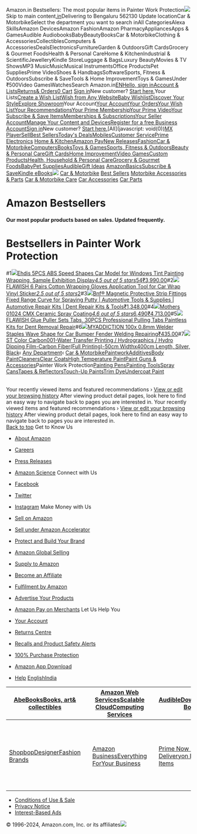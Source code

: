 Amazon.in Bestsellers: The most popular items in Painter Work Protection![](https://m.media-amazon.com/images/G/31/gno/sprites/nav-sprite-global-1x-reorg-privacy._CB541718031_.png)Skip to main content[.in](/ref=nav_logo)Delivering to Bengaluru 562130  Update locationCar & MotorbikeSelect the department you want to search inAll CategoriesAlexa SkillsAmazon DevicesAmazon FashionAmazon PharmacyAppliancesApps & GamesAudible AudiobooksBabyBeautyBooksCar & MotorbikeClothing & AccessoriesCollectiblesComputers & AccessoriesDealsElectronicsFurnitureGarden & OutdoorsGift CardsGrocery & Gourmet FoodsHealth & Personal CareHome & KitchenIndustrial & ScientificJewelleryKindle StoreLuggage & BagsLuxury BeautyMovies & TV ShowsMP3 MusicMusicMusical InstrumentsOffice ProductsPet SuppliesPrime VideoShoes & HandbagsSoftwareSports, Fitness & OutdoorsSubscribe & SaveTools & Home ImprovementToys & GamesUnder ₹500Video GamesWatchesSearch Amazon.in[EN](/customer-preferences/edit?ie=UTF8&preferencesReturnUrl=%2Fgp%2Fbestsellers%2Fautomotive%2F5257605031%2Fref%3Dzg_bs_nav_automotive_2_5257482031&ref_=topnav_lang)[Hello, sign inAccount & Lists](https://www.amazon.in/ap/signin?openid.pape.max_auth_age=0&openid.return_to=https%3A%2F%2Fwww.amazon.in%2Fgp%2Fbestsellers%2Fautomotive%2F5257605031%2Fref%3Dnav_ya_signin&openid.identity=http%3A%2F%2Fspecs.openid.net%2Fauth%2F2.0%2Fidentifier_select&openid.assoc_handle=inflex&openid.mode=checkid_setup&openid.claimed_id=http%3A%2F%2Fspecs.openid.net%2Fauth%2F2.0%2Fidentifier_select&openid.ns=http%3A%2F%2Fspecs.openid.net%2Fauth%2F2.0)[Returns& Orders](/gp/css/order-history?ref_=nav_orders_first)[0 Cart](/gp/cart/view.html?ref_=nav_cart) [Sign in](https://www.amazon.in/ap/signin?openid.pape.max_auth_age=0&openid.return_to=https%3A%2F%2Fwww.amazon.in%2Fgp%2Fbestsellers%2Fautomotive%2F5257605031%2Fref%3Dnav_signin&openid.identity=http%3A%2F%2Fspecs.openid.net%2Fauth%2F2.0%2Fidentifier_select&openid.assoc_handle=inflex&openid.mode=checkid_setup&openid.claimed_id=http%3A%2F%2Fspecs.openid.net%2Fauth%2F2.0%2Fidentifier_select&openid.ns=http%3A%2F%2Fspecs.openid.net%2Fauth%2F2.0)New customer? [Start here.](https://www.amazon.in/ap/register?openid.pape.max_auth_age=0&openid.return_to=https%3A%2F%2Fwww.amazon.in%2Fgp%2Fbestsellers%2Fautomotive%2F5257605031%2Fref%3Dzg_bs_nav_automotive_2_5257482031%2F%3Fie%3DUTF8%26ref_%3Dnav_newcust&openid.identity=http%3A%2F%2Fspecs.openid.net%2Fauth%2F2.0%2Fidentifier_select&openid.assoc_handle=inflex&openid.mode=checkid_setup&openid.claimed_id=http%3A%2F%2Fspecs.openid.net%2Fauth%2F2.0%2Fidentifier_select&openid.ns=http%3A%2F%2Fspecs.openid.net%2Fauth%2F2.0)Your Lists[Create a Wish List](/hz/wishlist/ls?triggerElementID=createList&ref_=nav_ListFlyout_navFlyout_createList_lv_redirect)[Wish from Any Website](/wishlist/universal?ref_=nav_ListFlyout_gno_listpop_uwl)[Baby Wishlist](/baby-reg/homepage?ref_=nav_ListFlyout_gno_listpop_br)[Discover Your Style](/discover/?ref_=nav_ListFlyout_sbl)[Explore Showroom](/showroom?ref_=nav_ListFlyout_srm_your_desk_wl_in)Your Account[Your Account](/gp/css/homepage.html?ref_=nav_AccountFlyout_ya)[Your Orders](/gp/css/order-history?ref_=nav_AccountFlyout_orders)[Your Wish List](/hz/wishlist/ls?requiresSignIn=1&ref_=nav_AccountFlyout_wl)[Your Recommendations](/gp/yourstore?ref_=nav_AccountFlyout_recs)[Your Prime Membership](/gp/primecentral?ref_=nav_AccountFlyout_prime)[Your Prime Video](/gp/redirect.html?location=https%3A%2F%2Fwww.primevideo.com%2F%3Fref_%3D_apv&source=nav_linktree&token=13D4F90D28CD96790B94E6091246BB1B2AE9FA05)[Your Subscribe & Save Items](/auto-deliveries?ref_=nav_AccountFlyout_sns)[Memberships & Subscriptions](/hz5/yourmembershipsandsubscriptions?ref_=nav_AccountFlyout_digital_subscriptions)[Your Seller Account](/b/?node=2838698031&ld=AZINSOAYAFlyout&ref_=nav_AccountFlyout_sell)[Manage Your Content and Devices](/hz/mycd/myx?pageType=content&ref_=nav_AccountFlyout_myk)[Register for a free Business Account](https://www.amazon.in/business/register/org/landing?ref_=nav_ya_flyout_b2b_reg_bottom_create)[Sign in](https://www.amazon.in/ap/signin?openid.pape.max_auth_age=0&openid.return_to=https%3A%2F%2Fwww.amazon.in%2Fgp%2Fbestsellers%2Fautomotive%2F5257605031%2Fref%3Dnav_custrec_signin&openid.identity=http%3A%2F%2Fspecs.openid.net%2Fauth%2F2.0%2Fidentifier_select&openid.assoc_handle=inflex&openid.mode=checkid_setup&openid.claimed_id=http%3A%2F%2Fspecs.openid.net%2Fauth%2F2.0%2Fidentifier_select&openid.ns=http%3A%2F%2Fspecs.openid.net%2Fauth%2F2.0)New customer? [Start here.](https://www.amazon.in/ap/register?openid.pape.max_auth_age=0&openid.return_to=https%3A%2F%2Fwww.amazon.in%2Fgp%2Fbestsellers%2Fautomotive%2F5257605031%2Fref%3Dzg_bs_nav_automotive_2_5257482031%2F%3Fie%3DUTF8%26ref_%3Dnav_custrec_newcust&openid.identity=http%3A%2F%2Fspecs.openid.net%2Fauth%2F2.0%2Fidentifier_select&openid.assoc_handle=inflex&openid.mode=checkid_setup&openid.claimed_id=http%3A%2F%2Fspecs.openid.net%2Fauth%2F2.0%2Fidentifier_select&openid.ns=http%3A%2F%2Fspecs.openid.net%2Fauth%2F2.0)[All](javascript: void(0))[MX Player](/minitv?ref_=nav_avod_desktop_topnav)[Sell](/b/32702023031?node=32702023031&ld=AZINSOANavDesktop_T3&ref_=nav_cs_sell_T3)[Best Sellers](/gp/bestsellers/?ref_=nav_cs_bestsellers)[Today's Deals](/deals?ref_=nav_cs_gb)[Mobiles](/mobile-phones/b/?ie=UTF8&node=1389401031&ref_=nav_cs_mobiles)[Customer Service](/gp/help/customer/display.html?nodeId=200507590&ref_=nav_cs_help)[Prime](/prime?ref_=nav_cs_primelink_nonmember) [Electronics](/electronics/b/?ie=UTF8&node=976419031&ref_=nav_cs_electronics) [Home & Kitchen](/Home-Kitchen/b/?ie=UTF8&node=976442031&ref_=nav_cs_home)[Amazon Pay](/gp/sva/dashboard?ref_=nav_cs_apay)[New Releases](/gp/new-releases/?ref_=nav_cs_newreleases)[Fashion](/gp/browse.html?node=6648217031&ref_=nav_cs_fashion)[Car & Motorbike](/Car-Motorbike-Store/b/?ie=UTF8&node=4772060031&ref_=nav_cs_automotive)[Computers](/computers-and-accessories/b/?ie=UTF8&node=976392031&ref_=nav_cs_pc)[Books](/Books/b/?ie=UTF8&node=976389031&ref_=nav_cs_books)[Toys & Games](/Toys-Games/b/?ie=UTF8&node=1350380031&ref_=nav_cs_toys)[Sports, Fitness & Outdoors](/Sports/b/?ie=UTF8&node=1984443031&ref_=nav_cs_sports)[Beauty & Personal Care](/beauty/b/?ie=UTF8&node=1355016031&ref_=nav_cs_beauty)[Gift Cards](/gift-card-store/b/?ie=UTF8&node=3704982031&ref_=nav_cs_gc)[Home Improvement](/Home-Improvement/b/?ie=UTF8&node=4286640031&ref_=nav_cs_hi)[Video Games](/video-games/b/?ie=UTF8&node=976460031&ref_=nav_cs_video_games)[Custom Products](/Amazon-Custom/b/?ie=UTF8&node=32615889031&ref_=nav_cs_custom)[Health, Household & Personal Care](/health-and-personal-care/b/?ie=UTF8&node=1350384031&ref_=nav_cs_hpc)[Grocery & Gourmet Foods](/Gourmet-Specialty-Foods/b/?ie=UTF8&node=2454178031&ref_=nav_cs_grocery)[Baby](/Baby/b/?ie=UTF8&node=1571274031&ref_=nav_cs_baby)[Pet Supplies](/Pet-Supplies/b/?ie=UTF8&node=2454181031&ref_=nav_cs_pets)[Audible](/Audible-Books-and-Originals/b/?ie=UTF8&node=17941593031&ref_=nav_cs_audible)[Gift Ideas](/gcx/-/gfhz/?ref_=nav_cs_giftfinder) [AmazonBasics](/b/?node=6637738031&ref_=nav_cs_amazonbasics)[Subscribe & Save](/auto-deliveries/landing?ref_=nav_cs_sns)[Kindle eBooks](/Kindle-eBooks/b/?ie=UTF8&node=1634753031&ref_=nav_cs_kindle_books)[![](https://m.media-amazon.com/images/G/31/AmazonVideo/2021/X-site/SingleTitle/DEC2024/BeastGamesS1/400x39-SWM-NP._CB538020858_.jpg)](/gp/video/ssoredirect/?ie=UTF8&pvp=%2F%3Fref_%3Ddvm_crs_in_s_gw_swm_dk_np_beastgme&ref_=nav_swm_dvm_crs_in_s_gw_swm_dk_np_beastgme&pf_rd_p=f15865ac-581e-4a3c-8def-4eeb135a8249&pf_rd_s=nav-sitewide-msg&pf_rd_t=4201&pf_rd_i=navbar-4201&pf_rd_m=A21TJRUUN4KGV&pf_rd_r=MAGNE51JNZGDY4NCHEQM) [Car & Motorbike](/Car-Motorbike-Store/b/?ie=UTF8&node=4772060031&ref_=topnav_storetab_automotivesubnav)  [Best Sellers](/gp/bestsellers/automotive/?ie=UTF8&ref_=sv_automotivesubnav_1)  [Motorbike Accessories & Parts](/Motorbike-Accessories-Parts/b/?ie=UTF8&node=5257478031&ref_=sv_automotivesubnav_2)  [Car & Motorbike Care](/Car-n-Motorbike-Care/b/?ie=UTF8&node=5257472031&ref_=sv_automotivesubnav_3)  [Car Accessories](/Car-Accessories/b/?ie=UTF8&node=5257474031&ref_=sv_automotivesubnav_4)  [Car Parts](/Car-Parts/b/?ie=UTF8&node=5257475031&ref_=sv_automotivesubnav_5) 

Amazon Bestsellers
==================

#### Our most popular products based on sales. Updated frequently.

Bestsellers in Painter Work Protection
======================================

#1[![](https://images-eu.ssl-images-amazon.com/images/I/615nBBWCM1L._AC_UL600_SR600,400_.jpg)](/Ehdis-Windows-Painting-Wrapping-Exhibition/dp/B01HZB9GFG/ref=zg_bs_g_5257605031_d_sccl_1/259-8524107-9250760?psc=1)[Ehdis 5PCS ABS Speed Shapes Car Model for Windows Tint Painting Wrapping, Sample Exhibition Display](/Ehdis-Windows-Painting-Wrapping-Exhibition/dp/B01HZB9GFG/ref=zg_bs_g_5257605031_d_sccl_1/259-8524107-9250760?psc=1)[*4.5 out of 5 stars*54](/product-reviews/B01HZB9GFG/ref=zg_bs_g_5257605031_d_sccl_1_cr/259-8524107-9250760)[₹3,990.00](/Ehdis-Windows-Painting-Wrapping-Exhibition/dp/B01HZB9GFG/ref=zg_bs_g_5257605031_d_sccl_1/259-8524107-9250760?psc=1)#2[![](https://images-eu.ssl-images-amazon.com/images/I/51hFSPe4vcL._AC_UL600_SR600,400_.jpg)](/FLAWISH-Cotton-Wrapping-Application-Sticker/dp/B082WXH7MC/ref=zg_bs_g_5257605031_d_sccl_2/259-8524107-9250760?psc=1)[FLAWISH 6 Pairs Cotton Wrapping Gloves Application Tool for Car Wrap Vinyl Sticker](/FLAWISH-Cotton-Wrapping-Application-Sticker/dp/B082WXH7MC/ref=zg_bs_g_5257605031_d_sccl_2/259-8524107-9250760?psc=1)[*2.5 out of 5 stars*2](/product-reviews/B082WXH7MC/ref=zg_bs_g_5257605031_d_sccl_2_cr/259-8524107-9250760)#3[![](https://images-eu.ssl-images-amazon.com/images/I/61oF0xRCCHL._AC_UL600_SR600,400_.jpg)](/Magnetic-Protective-Fittings-Spraying-Automotive/dp/B0D5YL6JC1/ref=zg_bs_g_5257605031_d_sccl_3/259-8524107-9250760?psc=1)[Bnf® Magnetic Protective Strip Fittings Fixed Range Curve for Spraying Putty | Automotive Tools & Supplies | Automotive Repair Kits | Dent Repair Kits & Tools](/Magnetic-Protective-Fittings-Spraying-Automotive/dp/B0D5YL6JC1/ref=zg_bs_g_5257605031_d_sccl_3/259-8524107-9250760?psc=1)[₹1,348.00](/Magnetic-Protective-Fittings-Spraying-Automotive/dp/B0D5YL6JC1/ref=zg_bs_g_5257605031_d_sccl_3/259-8524107-9250760?psc=1)#4[![](https://images-eu.ssl-images-amazon.com/images/I/61Buvak5ZqL._AC_UL600_SR600,400_.jpg)](/Mothers-01024-Ceramic-Spray-Coating/dp/B07K46RD7Y/ref=zg_bs_g_5257605031_d_sccl_4/259-8524107-9250760?psc=1)[Mothers 01024 CMX Ceramic Spray Coating](/Mothers-01024-Ceramic-Spray-Coating/dp/B07K46RD7Y/ref=zg_bs_g_5257605031_d_sccl_4/259-8524107-9250760?psc=1)[*4.6 out of 5 stars*6,490](/product-reviews/B07K46RD7Y/ref=zg_bs_g_5257605031_d_sccl_4_cr/259-8524107-9250760)[₹4,713.00](/Mothers-01024-Ceramic-Spray-Coating/dp/B07K46RD7Y/ref=zg_bs_g_5257605031_d_sccl_4/259-8524107-9250760?psc=1)#5[![](https://images-eu.ssl-images-amazon.com/images/I/51oa+7bMV6L._AC_UL600_SR600,400_.jpg)](/FLAWISH-Professional-Pulling-Paintless-Removal/dp/B082WXKRW4/ref=zg_bs_g_5257605031_d_sccl_5/259-8524107-9250760?psc=1)[FLAWISH Glue Puller Sets Tabs, 30PCS Professional Pulling Tabs Paintless Kits for Dent Removal Repair](/FLAWISH-Professional-Pulling-Paintless-Removal/dp/B082WXKRW4/ref=zg_bs_g_5257605031_d_sccl_5/259-8524107-9250760?psc=1)#6[![](https://images-eu.ssl-images-amazon.com/images/I/51o5ZEx1dPL._AC_UL600_SR600,400_.jpg)](/MYADDICTION-Welder-Staples-Welding-Repairing/dp/B0D4VPGQJX/ref=zg_bs_g_5257605031_d_sccl_6/259-8524107-9250760?psc=1)[MYADDICTION 100x 0.8mm Welder Staples Wave Shape for Car Bumper Fender Welding Repairing](/MYADDICTION-Welder-Staples-Welding-Repairing/dp/B0D4VPGQJX/ref=zg_bs_g_5257605031_d_sccl_6/259-8524107-9250760?psc=1)[₹435.00](/MYADDICTION-Welder-Staples-Welding-Repairing/dp/B0D4VPGQJX/ref=zg_bs_g_5257605031_d_sccl_6/259-8524107-9250760?psc=1)#7[![](https://images-eu.ssl-images-amazon.com/images/I/91TjP5zAgvL._AC_UL600_SR600,400_.jpg)](/Carbon001-Water-Transfer-Hydrographics-Film-Carbon-Widthx400cm/dp/B09XLP75CF/ref=zg_bs_g_5257605031_d_sccl_7/259-8524107-9250760?psc=1)[ST Color Carbon001-Water Transfer Printing / Hydrographics / Hydro Dipping Film-Carbon Fiber(Full Printing)-50cm Widthx400cm Length, Silver, Black](/Carbon001-Water-Transfer-Hydrographics-Film-Carbon-Widthx400cm/dp/B09XLP75CF/ref=zg_bs_g_5257605031_d_sccl_7/259-8524107-9250760?psc=1)‹ [Any Department](/gp/bestsellers/ref=zg_bs_unv_automotive_0_5257605031_4)‹ [Car & Motorbike](/gp/bestsellers/automotive/ref=zg_bs_unv_automotive_1_5257605031_3)[Paintwork](/gp/bestsellers/automotive/5257482031/ref=zg_bs_unv_automotive_2_5257605031_2)[Additives](/gp/bestsellers/automotive/5257597031/ref=zg_bs_nav_automotive_2_5257605031)[Body Paint](/gp/bestsellers/automotive/51348192031/ref=zg_bs_nav_automotive_2_5257605031)[Cleaners](/gp/bestsellers/automotive/5257600031/ref=zg_bs_nav_automotive_2_5257605031)[Clear Coats](/gp/bestsellers/automotive/51348191031/ref=zg_bs_nav_automotive_2_5257605031)[High Temperature Paint](/gp/bestsellers/automotive/51348195031/ref=zg_bs_nav_automotive_2_5257605031)[Paint Guns & Accessories](/gp/bestsellers/automotive/5257603031/ref=zg_bs_nav_automotive_2_5257605031)Painter Work Protection[Painting Pens](/gp/bestsellers/automotive/5257606031/ref=zg_bs_nav_automotive_2_5257605031)[Painting Tools](/gp/bestsellers/automotive/5257607031/ref=zg_bs_nav_automotive_2_5257605031)[Spray Cans](/gp/bestsellers/automotive/5257610031/ref=zg_bs_nav_automotive_2_5257605031)[Tapes & Reflectors](/gp/bestsellers/automotive/5257598031/ref=zg_bs_nav_automotive_2_5257605031)[Touch-Up Paints](/gp/bestsellers/automotive/5257612031/ref=zg_bs_nav_automotive_2_5257605031)[Trim Dye](/gp/bestsellers/automotive/51348193031/ref=zg_bs_nav_automotive_2_5257605031)[Undercoat Paint](/gp/bestsellers/automotive/51348194031/ref=zg_bs_nav_automotive_2_5257605031)  

|  |
| --- |

 Your recently viewed items and featured recommendations  ›  [View or edit your browsing history](/gp/history)  After viewing product detail pages, look here to find an easy way to navigate back to pages you are interested in.  Your recently viewed items and featured recommendations  ›  [View or edit your browsing history](/gp/history)  After viewing product detail pages, look here to find an easy way to navigate back to pages you are interested in.   
 [Back to top](javascript:void(0)) Get to Know Us

* [About Amazon](https://www.aboutamazon.in/?utm_source=gateway&utm_medium=footer)
* [Careers](https://amazon.jobs)
* [Press Releases](https://press.aboutamazon.in/?utm_source=gateway&utm_medium=footer)
* [Amazon Science](https://www.amazon.science)
Connect with Us

* [Facebook](https://www.amazon.in/gp/redirect.html/ref=footer_fb?location=http://www.facebook.com/AmazonIN&token=2075D5EAC7BB214089728E2183FD391706D41E94&6)
* [Twitter](https://www.amazon.in/gp/redirect.html/ref=footer_twitter?location=http://twitter.com/AmazonIN&token=A309DFBFCB1E37A808FF531934855DC817F130B6&6)
* [Instagram](https://www.amazon.in/gp/redirect.html?location=https://www.instagram.com/amazondotin&token=264882C912E9D005CB1D9B61F12E125D5DF9BFC7&source=standards)
Make Money with Us

* [Sell on Amazon](/b/?node=2838698031&ld=AZINSOANavDesktopFooter_C&ref_=nav_footer_sell_C)
* [Sell under Amazon Accelerator](https://accelerator.amazon.in/?ref_=map_1_b2b_GW_FT)
* [Protect and Build Your Brand](https://brandservices.amazon.in/?ref=AOINABRLGNRFOOT&ld=AOINABRLGNRFOOT)
* [Amazon Global Selling](https://sell.amazon.in/grow-your-business/amazon-global-selling.html?ld=AZIN_Footer_V1&ref=AZIN_Footer_V1)
* [Supply to Amazon](https://supply.amazon.com/?ref_=footer_sta&lang=en-IN)
* [Become an Affiliate](https://affiliate-program.amazon.in/?utm_campaign=assocshowcase&utm_medium=footer&utm_source=GW&ref_=footer_assoc)
* [Fulfilment by Amazon](https://services.amazon.in/services/fulfilment-by-amazon/benefits.html/ref=az_footer_fba?ld=AWRGINFBAfooter)
* [Advertise Your Products](https://advertising.amazon.in/?ref=Amz.in)
* [Amazon Pay on Merchants](https://www.amazonpay.in/merchant)
Let Us Help You

* [Your Account](/gp/css/homepage.html?ref_=footer_ya)
* [Returns Centre](/gp/css/returns/homepage.html?ref_=footer_hy_f_4)
* [Recalls and Product Safety Alerts](https://www.amazon.in/your-product-safety-alerts?ref_=footer_bsx_ypsa)
* [100% Purchase Protection](/gp/help/customer/display.html?nodeId=201083470&ref_=footer_swc)
* [Amazon App Download](/gp/browse.html?node=6967393031&ref_=footer_mobapp)
* [Help](/gp/help/customer/display.html?nodeId=200507590&ref_=footer_gw_m_b_he)
[English](/customer-preferences/edit?ie=UTF8&preferencesReturnUrl=%2Fgp%2Fbestsellers%2Fautomotive%2F5257605031%2Fref%3Dzg_bs_nav_automotive_2_5257482031&ref_=footer_lang)[India](/customer-preferences/country?ie=UTF8&preferencesReturnUrl=%2Fgp%2Fbestsellers%2Fautomotive%2F5257605031%2Fref%3Dzg_bs_nav_automotive_2_5257482031&ref_=footer_icp_cp)

| [AbeBooksBooks, art& collectibles](https://www.abebooks.com/) |  | [Amazon Web ServicesScalable CloudComputing Services](https://aws.amazon.com/what-is-cloud-computing/?sc_channel=EL&sc_campaign=IN_amazonfooter) |  | [AudibleDownloadAudio Books](https://www.audible.in/) |  | [IMDbMovies, TV& Celebrities](https://www.imdb.com/) |
| --- | --- | --- | --- | --- | --- | --- |
|  |
| [ShopbopDesignerFashion Brands](https://www.shopbop.com/) |  | [Amazon BusinessEverything ForYour Business](/business?ref=footer_aingw) |  | [Prime Now 2-Hour Deliveryon Everyday Items](/now?ref=footer_amznow) |  | [Amazon Prime Music100 million songs, ad-freeOver 15 million podcast episodes](/music/prime?ref=footer_apm) |

* [Conditions of Use & Sale](/gp/help/customer/display.html?nodeId=200545940&ref_=footer_cou)
* [Privacy Notice](/gp/help/customer/display.html?nodeId=200534380&ref_=footer_privacy)
* [Interest-Based Ads](/gp/help/customer/display.html?nodeId=202075050&ref_=footer_iba)

© 1996-2024, Amazon.com, Inc. or its affiliates![](//fls-eu.amazon.in/1/batch/1/OP/A21TJRUUN4KGV:259-8524107-9250760:MAGNE51JNZGDY4NCHEQM$uedata=s:%2Frd%2Fuedata%3Fnoscript%26id%3DMAGNE51JNZGDY4NCHEQM:0)